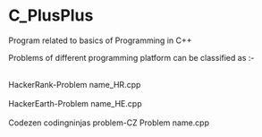 # C_PlusPlus



Program related to basics of Programming in C++ 

Problems of different programming platform can be classified as :-

<br>HackerRank-Problem name_HR.cpp</br>
<br>HackerEarth-Problem name_HE.cpp</br>
<br>Codezen codingninjas problem-CZ Problem name.cpp


